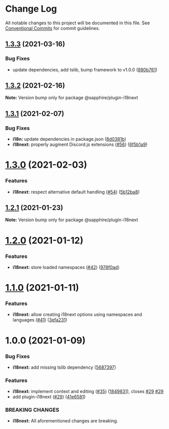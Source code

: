 # Change Log

All notable changes to this project will be documented in this file.
See [Conventional Commits](https://conventionalcommits.org) for commit guidelines.

## [1.3.3](https://github.com/sapphire-project/plugins/compare/@sapphire/plugin-i18next@1.3.2...@sapphire/plugin-i18next@1.3.3) (2021-03-16)

### Bug Fixes

-   update dependencies, add tslib, bump framework to v1.0.0 ([880b761](https://github.com/sapphire-project/plugins/commit/880b7614d857f23fcbcd351e69795c451a95f49c))

## [1.3.2](https://github.com/sapphire-project/plugins/compare/@sapphire/plugin-i18next@1.3.1...@sapphire/plugin-i18next@1.3.2) (2021-02-16)

**Note:** Version bump only for package @sapphire/plugin-i18next

## [1.3.1](https://github.com/sapphire-project/plugins/compare/@sapphire/plugin-i18next@1.3.0...@sapphire/plugin-i18next@1.3.1) (2021-02-07)

### Bug Fixes

-   **i18n:** update dependencies in package.json ([8d0381b](https://github.com/sapphire-project/plugins/commit/8d0381be7b5ecc837fd9883c6035d4a16c065448))
-   **i18next:** properly augment Discord.js extensions ([#56](https://github.com/sapphire-project/plugins/issues/56)) ([6f5b1a9](https://github.com/sapphire-project/plugins/commit/6f5b1a9a05a6d0508e05a33ef23ec1027160df79))

# [1.3.0](https://github.com/sapphire-project/plugins/compare/@sapphire/plugin-i18next@1.2.1...@sapphire/plugin-i18next@1.3.0) (2021-02-03)

### Features

-   **i18next:** respect alternative default handling ([#54](https://github.com/sapphire-project/plugins/issues/54)) ([5b12ba8](https://github.com/sapphire-project/plugins/commit/5b12ba8b4a321f73dd6b93c57ddd92143b796f08))

## [1.2.1](https://github.com/sapphire-project/plugins/compare/@sapphire/plugin-i18next@1.2.0...@sapphire/plugin-i18next@1.2.1) (2021-01-23)

**Note:** Version bump only for package @sapphire/plugin-i18next

# [1.2.0](https://github.com/sapphire-project/plugins/compare/@sapphire/plugin-i18next@1.1.0...@sapphire/plugin-i18next@1.2.0) (2021-01-12)

### Features

-   **i18next:** store loaded namespaces ([#42](https://github.com/sapphire-project/plugins/issues/42)) ([978f0ad](https://github.com/sapphire-project/plugins/commit/978f0ad59a708ffabc02dda3f82fc84a69abf54d))

# [1.1.0](https://github.com/sapphire-project/plugins/compare/@sapphire/plugin-i18next@1.0.0...@sapphire/plugin-i18next@1.1.0) (2021-01-11)

### Features

-   **i18next:** allow creating i18next options using namespaces and languages ([#41](https://github.com/sapphire-project/plugins/issues/41)) ([3efa231](https://github.com/sapphire-project/plugins/commit/3efa231421c590d8706afba5b066daaa51b5d175))

# 1.0.0 (2021-01-09)

### Bug Fixes

-   **i18next:** add missing tslib dependency ([5687397](https://github.com/sapphire-project/plugins/commit/568739718dd028ba713f022404b94374729e398a))

### Features

-   **i18next:** implement context and editing ([#35](https://github.com/sapphire-project/plugins/issues/35)) ([1849831](https://github.com/sapphire-project/plugins/commit/18498311766433bc6d2ad9956ca73b39d11b9139)), closes [#29](https://github.com/sapphire-project/plugins/issues/29) [#29](https://github.com/sapphire-project/plugins/issues/29)
-   add plugin-i18next ([#29](https://github.com/sapphire-project/plugins/issues/29)) ([41e6581](https://github.com/sapphire-project/plugins/commit/41e6581199c971db4422fbc6fb411dfca2614dec))

### BREAKING CHANGES

-   **i18next:** All aforementioned changes are breaking.
